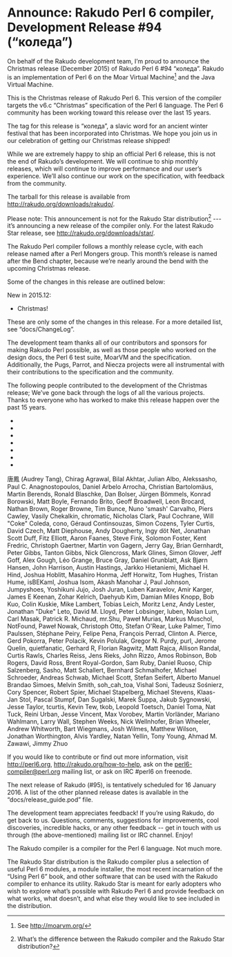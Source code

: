 # Announce: Rakudo Perl 6 compiler, Development Release #94 (“коледа”)

On behalf of the Rakudo development team, I’m proud to announce the
Christmas release (December 2015) of Rakudo Perl 6 #94 “коледа”. Rakudo
is an implementation of Perl 6 on the Moar Virtual Machine[^1] and the
Java Virtual Machine.

This is the Christmas release of Rakudo Perl 6. This version of the compiler
targets the v6.c “Christmas” specification of the Perl 6 language. The
Perl 6 community has been working toward this release over the last 15 years.

The tag for this release is “коледа”, a slavic word for an ancient winter
festival that has been incorporated into Christmas. We hope you join us
in our celebration of getting our Christmas release shipped!

While we are extremely happy to ship an official Perl 6 release, this is not
the end of Rakudo’s development. We will continue to ship monthly releases,
which will continue to improve performance and our user’s experience. We’ll
also continue our work on the specification, with feedback from the community.

The tarball for this release is available from <http://rakudo.org/downloads/rakudo/>.

Please note: This announcement is not for the Rakudo Star
distribution[^2] --- it’s announcing a new release of the compiler
only. For the latest Rakudo Star release, see
<http://rakudo.org/downloads/star/>.

The Rakudo Perl compiler follows a monthly release cycle, with each
release named after a Perl Mongers group. This month’s release is named after
the Bend chapter, because we’re nearly around the bend with the upcoming
Christmas release.

Some of the changes in this release are outlined below:

New in 2015.12:
   + Christmas!

These are only some of the changes in this release. For a more
detailed list, see “docs/ChangeLog”.

The development team thanks all of our contributors and sponsors for
making Rakudo Perl possible, as well as those people who worked on
the design docs, the Perl 6 test suite, MoarVM and the specification.
Additionally, the Pugs, Parrot, and Niecza projects were all instrumental
with their contributions to the specification and the community.

The following people contributed to the development of the Christmas
release; We’ve gone back through the logs of all the various projects.
Thanks to everyone who has worked to make this release happen over the
past 15 years.

* <rakudo>
* <roast>
* <nqp>
* <MoarVM>
* <mu>
* <docs>
* <specs>

唐鳳 (Audrey Tang), Chirag Agrawal, Bilal Akhtar, Julian Albo, Alekssasho, Paul
C. Anagnostopoulos, Daniel Arbelo Arrocha, Christian Bartolomäus, Martin
Berends, Ronald Blaschke, Dan Bolser, Jürgen Bömmels, Konrad Borowski, Matt
Boyle, Fernando Brito, Geoff Broadwell, Leon Brocard, Nathan Brown, Roger
Browne, Tim Bunce, Nuno 'smash' Carvalho, Piers Cawley, Vasily Chekalkin,
chromatic, Nicholas Clark, Paul Cochrane, Will "Coke" Coleda, cono, Géraud
Continsouzas, Simon Cozens, Tyler Curtis, David Czech, Matt Diephouse, Andy
Dougherty, Ingy döt Net, Jonathan Scott Duff, Fitz Elliott, Aaron Faanes, Steve
Fink, Solomon Foster, Kent Fredric, Christoph Gaertner, Martin von Gagern,
Jerry Gay, Brian Gernhardt, Peter Gibbs, Tanton Gibbs, Nick Glencross, Mark
Glines, Simon Glover, Jeff Goff, Alex Gough, Léo Grange, Bruce Gray, Daniel
Grunblatt, Ask Bjørn Hansen, John Harrison, Austin Hastings, Jarkko Hietaniemi,
Michael H. Hind, Joshua Hoblitt, Masahiro Honma, Jeff Horwitz, Tom Hughes,
Tristan Hume, isBEKaml, Joshua Isom, Akash Manohar J, Paul Johnson, Jumpyshoes,
Yoshikuni Jujo, Josh Juran, Luben Karavelov, Amir Karger, James E Keenan, Zohar
Kelrich, Daehyub Kim, Damian Miles Knopp, Bob Kuo, Colin Kuskie, Mike Lambert,
Tobias Leich, Moritz Lenz, Andy Lester, Jonathan "Duke" Leto, David M. Lloyd,
Peter Lobsinger, luben, Nolan Lum, Carl Masak, Patrick R. Michaud, mr.Shu,
Paweł Murias, Markus Muschol, NotFound, Paweł Nowak, Christoph Otto, Stefan
O'Rear, Luke Palmer, Timo Paulssen, Stéphane Peiry, Felipe Pena, François
Perrad, Clinton A. Pierce, Gerd Pokorra, Peter Polacik, Kevin Polulak, Gregor
N. Purdy, purl, Jerome Quelin, quietfanatic, Gerhard R, Florian Ragwitz, Matt
Rajca, Allison Randal, Curtis Rawls, Charles Reiss, Jens Rieks, John Rizzo,
Amos Robinson, Bob Rogers, David Ross, Brent Royal-Gordon, Sam Ruby, Daniel
Ruoso, Chip Salzenberg, Sasho, Matt Schallert, Bernhard Schmalhofer, Michael
Schroeder, Andreas Schwab, Michael Scott, Stefan Seifert, Alberto Manuel
Brandao Simoes, Melvin Smith, soh_cah_toa, Vishal Soni, Tadeusz Sośnierz, Cory
Spencer, Robert Spier, Michael Stapelberg, Michael Stevens, Klaas-Jan Stol,
Pascal Stumpf, Dan Sugalski, Marek Šuppa, Jakub Sygnowski, Jesse Taylor,
tcurtis, Kevin Tew, tkob, Leopold Toetsch, Daniel Toma, Nat Tuck, Reini Urban,
Jesse Vincent, Max Vorobev, Martin Vorländer, Mariano Wahlmann, Larry Wall,
Stephen Weeks, Nick Wellnhofer, Brian Wheeler, Andrew Whitworth, Bart Wiegmans,
Josh Wilmes, Matthew Wilson, Jonathan Worthington, Alvis Yardley, Natan Yellin,
Tony Young, Ahmad M. Zawawi, Jimmy Zhuo

If you would like to contribute or find out more information, visit
<http://perl6.org>, <http://rakudo.org/how-to-help>, ask on the
<perl6-compiler@perl.org> mailing list, or ask on IRC #perl6 on freenode.

The next release of Rakudo (#95), is tentatively scheduled for 16 January
2016. A list of the other planned release dates is available in the
“docs/release_guide.pod” file.

The development team appreciates feedback! If you’re using Rakudo, do
get back to us. Questions, comments, suggestions for improvements, cool
discoveries, incredible hacks, or any other feedback -- get in touch with
us through (the above-mentioned) mailing list or IRC channel. Enjoy!

[^1]: See <http://moarvm.org/>

[^2]: What’s the difference between the Rakudo compiler and the Rakudo
Star distribution?

The Rakudo compiler is a compiler for the Perl 6 language.
Not much more.

The Rakudo Star distribution is the Rakudo compiler plus a selection
of useful Perl 6 modules, a module installer, the most recent
incarnation of the “Using Perl 6” book, and other software that can
be used with the Rakudo compiler to enhance its utility. Rakudo Star
is meant for early adopters who wish to explore what’s possible with
Rakudo Perl 6 and provide feedback on what works, what doesn’t, and
what else they would like to see included in the distribution.
